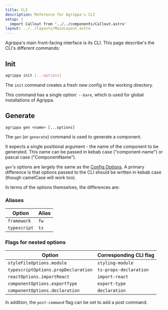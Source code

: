 ```yaml
---
title: CLI
description: Reference for Agrippa's CLI
setup: |
  import Callout from '../../components/Callout.astro'
layout: ../../layouts/MainLayout.astro
---
```


Agrippa's main front-facing interface is its CLI.
This page describe's the CLI's different commands:

## Init

```bash
agrippa init [...options]
```

The `init` command creates a fresh new config in the working directory.

This command has a single option: `--bare`, which is used for global installations of Agrippa.


## Generate

```
agrippa gen <name> [...options]
```

The `gen` (or `generate`) command is used to generate a component.

It expects a single positional argument - the name of the component to be generated.
This name can be passed in kebab case ("component-name") or pascal case ("ComponentName").

`gen`'s options are largely the same as the [Config Options](./config-options.md). A primary difference
is that options passed to the CLI should be written in kebab case (though camelCase will work too).

In terms of the options themselves, the differences are:

### Aliases

| Option | Alias | 
|--------|-------|
| `framework` | `fw` |
| `typescript` | `ts` |

### Flags for nested options

| Option | Corresponding CLI flag | 
|--------|-------|
| `styleFileOptions.module` | `styling-module` |
| `typescriptOptions.propDeclaration` | `ts-props-declaration` |
| `reactOptions.importReact` | `import-react` |
| `componentOptions.exportType` | `export-type` |
| `componentOptions.declaration` | `declaration` |

In addition, the `post-command` flag can be set to add a post command.

